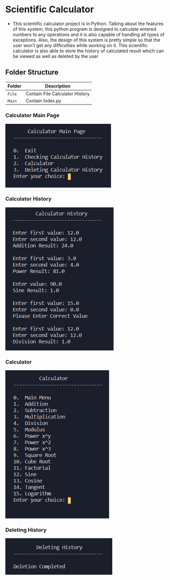 # Scientific Calculator
* This scientific calculator project is in Python. Talking about the features of this system, this python program is designed to calculate entered numbers to any operations and it is also capable of handling all types of exceptions. Also, the design of this system is pretty simple so that the user won’t get any difficulties while working on it. This scientific calculator is also able to store the history of calculated result which can be viewed as well as deleted by the user

## Folder Structure
|Folder               | Description
|---------------------|------------------------------------------
|`File`               | Contain File Calculator History
|`Main`               | Contain Index.py 

### Calculator Main Page
![Calculator Main Page](https://github.com/Aranshu/258331_Project/blob/master/Images/Main%20Menu.PNG?raw=true)

### Calculator History
![Calculator History](https://github.com/Aranshu/258331_Project/blob/master/Images/Calculator_History.PNG?raw=true)

### Calculator
![Calculator](https://github.com/Aranshu/258331_Project/blob/master/Images/Calculator_List.PNG?raw=true)

### Deleting History
![Deleting History](https://github.com/Aranshu/258331_Project/blob/master/Images/Deleting_History.PNG?raw=true)


